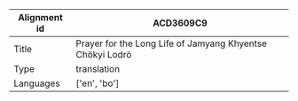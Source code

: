 |Alignment id | ACD3609C9
| --- | --- 
|Title | Prayer for the Long Life of Jamyang Khyentse Chökyi Lodrö 
|Type | translation
|Languages | ['en', 'bo']